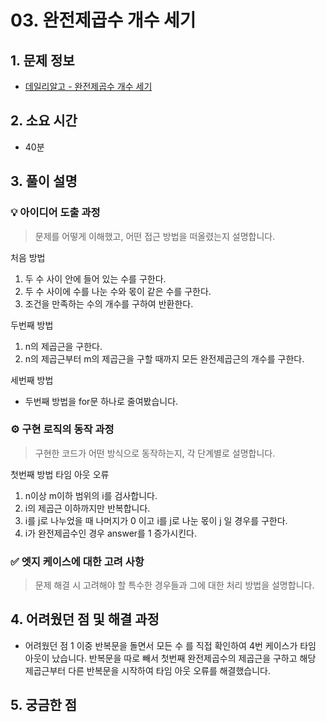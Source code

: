 # 03. 완전제곱수 개수 세기

## 1. 문제 정보
- [데일리알고 - 완전제곱수 개수 세기](https://dailyalgo.kr/problems/159)

## 2. 소요 시간
- 40분

## 3. 풀이 설명
### 💡 아이디어 도출 과정
> 문제를 어떻게 이해했고, 어떤 접근 방법을 떠올렸는지 설명합니다.

처음 방법
1. 두 수 사이 안에 들어 있는 수를 구한다.
2. 두 수 사이에 수를 나눈 수와 몫이 같은 수를 구한다.
3. 조건을 만족하는 수의 개수를 구하여 반환한다.

두번째 방법
1. n의 제곱근을 구한다.
2. n의 제곱근부터 m의 제곱근을 구할 때까지 모든 완전제곱근의 개수를 구한다.

세번째 방법
- 두번째 방법을 for문 하나로 줄여봤습니다.

### ⚙️ 구현 로직의 동작 과정
> 구현한 코드가 어떤 방식으로 동작하는지, 각 단계별로 설명합니다.

첫번째 방법 타임 아웃 오류
1. n이상 m이하 범위의 i를 검사합니다.
2. i의 제곱근 이하까지만 반복합니다.
3. i를 j로 나누었을 때 나머지가 0 이고 i를 j로 나눈 몫이 j 일 경우를 구한다. 
4. i가 완전제곱수인 경우 answer를 1 증가시킨다.

### ✅ 엣지 케이스에 대한 고려 사항
> 문제 해결 시 고려해야 할 특수한 경우들과 그에 대한 처리 방법을 설명합니다.


## 4. 어려웠던 점 및 해결 과정

- 어려웠던 점 1
	이중 반복문을 돌면서 모든 수 를 직접 확인하여 4번 케이스가 타임 아웃이 났습니다. 
	반복문을 따로 빼서 첫번째 완전제곱수의 제곱근을 구하고 해당 제곱근부터 다른 반복문을 시작하여 타임 아웃 오류를 해결했습니다.

## 5. 궁금한 점
